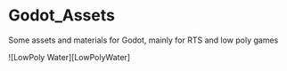 # Godot_Assets
Some assets and materials for Godot, mainly for RTS and low poly games

![LowPoly Water][LowPolyWater]
